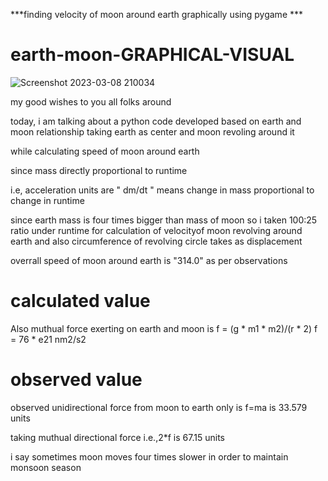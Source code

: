 ***finding velocity of moon around earth graphically using pygame ***

# earth-moon-GRAPHICAL-VISUAL


![Screenshot 2023-03-08 210034](https://user-images.githubusercontent.com/106912394/223893853-817a9763-1780-4a77-9462-c2d1fd30c4ad.png)




my good wishes to you all folks around

today, i am talking about a python code developed based on earth and moon relationship
taking earth as center and moon revoling around it 


while calculating speed of moon around earth

since mass directly proportional to runtime

i.e,   acceleration units are " dm/dt " means change in mass proportional to change in runtime

since earth mass is four times bigger than mass of moon so i taken 100:25 ratio under runtime for 
calculation of velocityof moon revolving around earth and also circumference of revolving circle 
takes as displacement 

overrall speed of moon around earth is "314.0" as per observations 


# calculated value

Also muthual force exerting on earth and moon is 
f = (g * m1 * m2)/(r * 2)
f = 76 * e21 nm2/s2


# observed value

observed unidirectional force from moon to earth only is f=ma is 33.579 units

taking muthual directional force i.e.,2*f is  67.15 units

i say sometimes moon moves four times slower in order to maintain monsoon season
